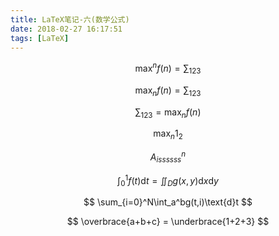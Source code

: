 ```yaml
---
title: LaTeX笔记-六(数学公式)
date: 2018-02-27 16:17:51
tags: [LaTeX]
---
```

$$ \max^n f(n) = \sum_{123} $$

$$ \max_n f(n) = \sum_{123} $$

$$ \sum_{123} = \max_n f(n) $$

$$ \max_n 1_2 $$

$$ A_{issssss}^n $$

$$ \int_0^1 f(t) \text{d}t =\iint_D g(x,y) \text{d}x \text{d}y $$

$$ \sum_{i=0}^N\int_a^bg(t,i)\text{d}t $$

$$ \overbrace{a+b+c} = \underbrace{1+2+3} $$

